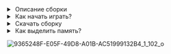 <details>

<summary> Описание сборки </summary>

Minecraft 1.20.1\
Java 17\
Forge ModLoader 47.4.0\
Рекоммендуемое кол-во памяти: 4-6 GB (на 4гб сборке может не хватать памяти для загрузки миров).\

</details>

<details>
  
<summary> Как начать играть? </summary>

### Установка лаунчера

1) Заходим с ВПНом и качаем лаунчер:
https://prismlauncher.org/download/windows/

2) Устанавливаем и закрываем лаунчер

3) Качаем файл accounts.json и добавляем его с заменой в %appdata%/PrismLauncher/

4) Создаем свой оффлайн аккаунт и делаем его дефлотным (No profile Xbox profile missing не удалять!):
![telegram-cloud-photo-size-2-5343725991480129983-y](https://github.com/user-attachments/assets/ef65df7b-bbd6-41a7-889f-a025319dba48)

5) Качаем архив со сборкой и добавляем в лаунчер
![telegram-cloud-photo-size-2-5341474191666444065-y](https://github.com/user-attachments/assets/6bec3fba-a0d7-4624-999a-53e76a030839) 

6) Заходим. 

</details>

<details>
  
<summary> Скачать сборку </summary>

### Яндекс Диск
https://disk.yandex.ru/d/FXOIXUK9qUVEgQ 

</details>

<details>
  
<summary> Как выделить память? </summary>

### Выделение памяти в лаунчере
<img width="2754" height="1566" alt="image" src="https://github.com/user-attachments/assets/14208f54-b660-4fca-9978-d665c0fc8505" />

### Настройки запуска Java(по умолчанию не нужно, можно попробовать если лагает)

`-XX:+UnlockExperimentalVMOptions -XX:+UseG1GC -XX:MaxGCPauseMillis=50 -XX:G1NewSizePercent=30 -XX:G1MaxNewSizePercent=40 -XX:G1HeapRegionSize=8M -XX:G1ReservePercent=15 -XX:G1HeapWastePercent=5 -XX:G1MixedGCCountTarget=4 -XX:InitiatingHeapOccupancyPercent=15 -XX:G1MixedGCLiveThresholdPercent=85 -XX:G1ConcMarkStepDurationMillis=5 -XX:SurvivorRatio=32 -XX:MaxTenuringThreshold=1 -XX:+DisableExplicitGC -XX:+AlwaysPreTouch `

</details>

![9365248F-E05F-49D8-A01B-AC51999132B4_1_102_o](https://github.com/user-attachments/assets/72c7140a-1f18-43f3-8e81-bb8cd390f6ff)

